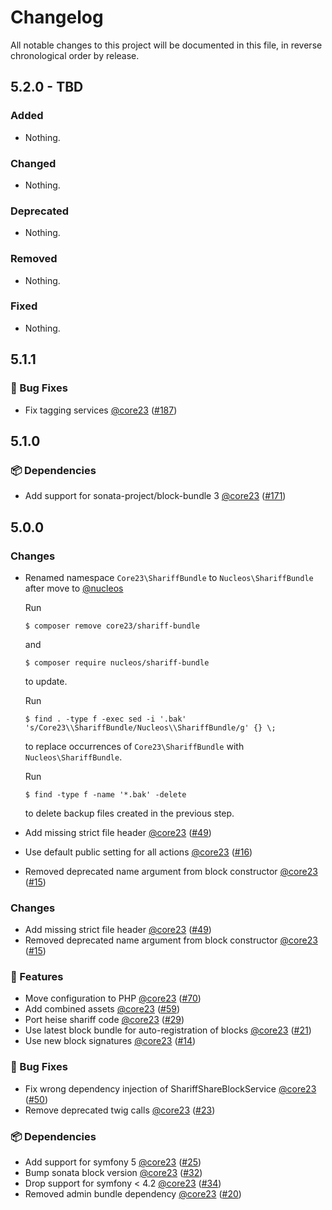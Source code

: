 # Changelog

All notable changes to this project will be documented in this file, in reverse chronological order by release.

## 5.2.0 - TBD

### Added

- Nothing.

### Changed

- Nothing.

### Deprecated

- Nothing.

### Removed

- Nothing.

### Fixed

- Nothing.


## 5.1.1

### 🐛 Bug Fixes

- Fix tagging services [@core23] ([#187])

## 5.1.0

### 📦 Dependencies

- Add support for sonata-project/block-bundle 3 [@core23] ([#171])

## 5.0.0

### Changes

- Renamed namespace `Core23\ShariffBundle` to `Nucleos\ShariffBundle` after move to [@nucleos]

  Run

  ```
  $ composer remove core23/shariff-bundle
  ```

  and

  ```
  $ composer require nucleos/shariff-bundle
  ```

  to update.

  Run

  ```
  $ find . -type f -exec sed -i '.bak' 's/Core23\\ShariffBundle/Nucleos\\ShariffBundle/g' {} \;
  ```

  to replace occurrences of `Core23\ShariffBundle` with `Nucleos\ShariffBundle`.

  Run

  ```
  $ find -type f -name '*.bak' -delete
  ```

  to delete backup files created in the previous step.

- Add missing strict file header [@core23] ([#49])
- Use default public setting for all actions [@core23] ([#16])
- Removed deprecated name argument from block constructor [@core23] ([#15])

### Changes

- Add missing strict file header [@core23] ([#49])
- Removed deprecated name argument from block constructor [@core23] ([#15])

### 🚀 Features

- Move configuration to PHP [@core23] ([#70])
- Add combined assets [@core23] ([#59])
- Port heise shariff code [@core23] ([#29])
- Use latest block bundle for auto-registration of blocks [@core23] ([#21])
- Use new block signatures [@core23] ([#14])

### 🐛 Bug Fixes

- Fix wrong dependency injection of ShariffShareBlockService [@core23] ([#50])
- Remove deprecated twig calls [@core23] ([#23])

### 📦 Dependencies

- Add support for symfony 5 [@core23] ([#25])
- Bump sonata block version [@core23] ([#32])
- Drop support for symfony < 4.2 [@core23] ([#34])
- Removed admin bundle dependency [@core23] ([#20])

[#171]: https://github.com/nucleos/NucleosShariffBundle/pull/171
[#70]: https://github.com/nucleos/NucleosShariffBundle/pull/70
[#59]: https://github.com/nucleos/NucleosShariffBundle/pull/59
[#50]: https://github.com/nucleos/NucleosShariffBundle/pull/50
[#49]: https://github.com/nucleos/NucleosShariffBundle/pull/49
[#34]: https://github.com/nucleos/NucleosShariffBundle/pull/34
[#32]: https://github.com/nucleos/NucleosShariffBundle/pull/32
[#29]: https://github.com/nucleos/NucleosShariffBundle/pull/29
[#25]: https://github.com/nucleos/NucleosShariffBundle/pull/25
[#23]: https://github.com/nucleos/NucleosShariffBundle/pull/23
[#21]: https://github.com/nucleos/NucleosShariffBundle/pull/21
[#20]: https://github.com/nucleos/NucleosShariffBundle/pull/20
[#16]: https://github.com/nucleos/NucleosShariffBundle/pull/16
[#15]: https://github.com/nucleos/NucleosShariffBundle/pull/15
[#14]: https://github.com/nucleos/NucleosShariffBundle/pull/14
[@nucleos]: https://github.com/nucleos
[@core23]: https://github.com/core23
[#187]: https://github.com/nucleos/NucleosShariffBundle/pull/187
